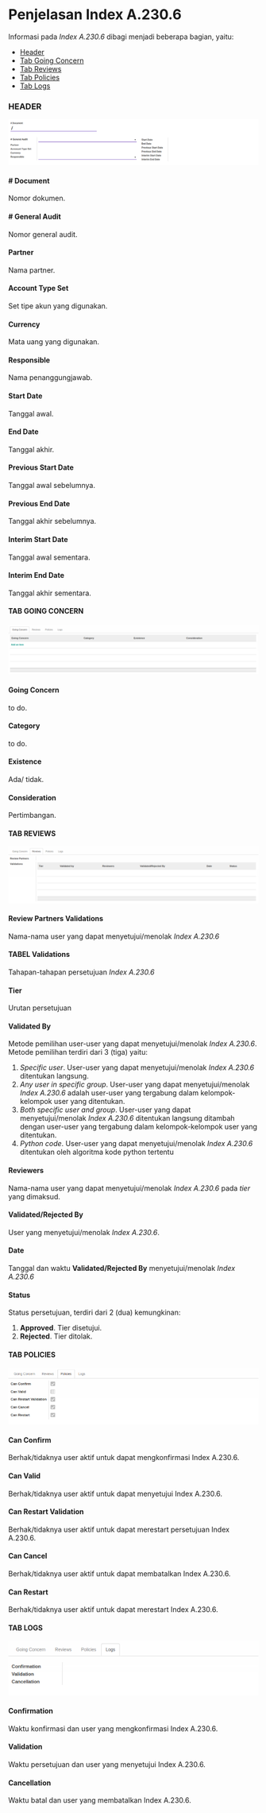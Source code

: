 # Penjelasan Index A.230.6

Informasi pada *Index A.230.6* dibagi menjadi beberapa bagian, yaitu:

* [Header](#bagian-header)
* [Tab Going Concern](#tab-going-concern)
* [Tab Reviews](#tab-reviews)
* [Tab Policies](#tab-policies)
* [Tab Logs](#tab-logs)

### <a name="bagian-header">HEADER</a>

![](../../../img/index-a2306/bagian-header.png)

#### <a name="field-no-document"># Document</a>

Nomor dokumen.

#### <a name="field-no-general-audit"># General Audit</a>

Nomor general audit.

#### <a name="field-partner">Partner</a>

Nama partner.

#### <a name="field-account-type-set">Account Type Set</a>

Set tipe akun yang digunakan.

#### <a name="field-currency">Currency</a>

Mata uang yang digunakan.

#### <a name="field-responsible">Responsible</a>

Nama penanggungjawab.

#### <a name="field-start-date">Start Date</a>

Tanggal awal.

#### <a name="field-end-date">End Date</a>

Tanggal akhir.

#### <a name="field-previous-start-date">Previous Start Date</a>

Tanggal awal sebelumnya.

#### <a name="field-previous-end-date">Previous End Date</a>

Tanggal akhir sebelumnya.

#### <a name="field-interim-start-date">Interim Start Date</a>

Tanggal awal sementara.

#### <a name="field-interim-end-date">Interim End Date</a>

Tanggal akhir sementara.

#### <a name="tab-going-concern">TAB GOING CONCERN</a>

![](../../../img/index-a2306/tab-going-concern.png)

#### <a name="field-going-concern">Going Concern</a>

to do.

#### <a name="field-category">Category</a>

to do.

#### <a name="field-existence">Existence</a>

Ada/ tidak.

#### <a name="field-consideration">Consideration</a>

Pertimbangan.

#### <a name="tab-reviews">TAB REVIEWS</a>

![](../../../img/index-a2306/tab-reviews.png)

#### <a name="field-review-partners-validations">Review Partners Validations</a>

Nama-nama user yang dapat menyetujui/menolak *Index A.230.6*

#### <a name="tabel-validations">TABEL Validations</a>

Tahapan-tahapan persetujuan *Index A.230.6*

#### <a name="field-validations-tier">Tier</a>

Urutan persetujuan

#### <a name="field-validations-validated-by">Validated By</a>

Metode pemilihan user-user yang dapat menyetujui/menolak *Index A.230.6*. Metode pemilihan terdiri dari 3 (tiga) yaitu:

1. *Specific user*. User-user yang dapat menyetujui/menolak *Index A.230.6* ditentukan langsung.
2. *Any user in specific group*. User-user yang dapat menyetujui/menolak *Index A.230.6* adalah user-user yang tergabung dalam kelompok-kelompok user yang ditentukan.
3. *Both specific user and group*. User-user yang dapat menyetujui/menolak *Index A.230.6* ditentukan langsung ditambah dengan user-user yang tergabung dalam kelompok-kelompok user yang ditentukan.
4. *Python code*. User-user yang dapat menyetujui/menolak *Index A.230.6* ditentukan oleh algoritma kode python tertentu

#### <a name="field-validations-reviewers">Reviewers</a>

Nama-nama user yang dapat menyetujui/menolak *Index A.230.6* pada *tier* yang dimaksud.

#### <a name="field-validations-validated-rejected">Validated/Rejected By</a>

User yang menyetujui/menolak *Index A.230.6*.

#### <a name="field-validations-date">Date</a>

Tanggal dan waktu **Validated/Rejected By** menyetujui/menolak *Index A.230.6*

#### <a name="field-validations-date">Status</a>

Status persetujuan, terdiri dari 2 (dua) kemungkinan:

1. **Approved**. Tier disetujui.
2. **Rejected**. Tier ditolak.

#### <a name="tab-policies">TAB POLICIES</a>

![](../../../img/index-a2306/tab-policies.png)

#### <a name="field-confirm">Can Confirm</a>

Berhak/tidaknya user aktif untuk dapat mengkonfirmasi Index A.230.6.

#### <a name="field-valid">Can Valid</a>

Berhak/tidaknya user aktif untuk dapat menyetujui Index A.230.6.

#### <a name="field-restart-validation">Can Restart Validation</a>

Berhak/tidaknya user aktif untuk dapat merestart persetujuan Index A.230.6.

#### <a name="field-cancel">Can Cancel</a>

Berhak/tidaknya user aktif untuk dapat membatalkan Index A.230.6.

#### <a name="field-restart">Can Restart</a>

Berhak/tidaknya user aktif untuk dapat merestart Index A.230.6.

#### <a name="tab-logs">TAB LOGS</a>

![](../../../img/index-a2306/tab-logs.png)

#### <a name="field-confirmation">Confirmation</a>

Waktu konfirmasi dan user yang mengkonfirmasi Index A.230.6.

#### <a name="field-validation">Validation</a>

Waktu persetujuan dan user yang menyetujui Index A.230.6.

#### <a name="field-cancellation">Cancellation</a>

Waktu batal dan user yang membatalkan Index A.230.6.
